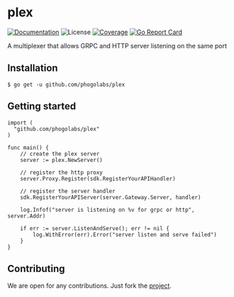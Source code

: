 # plex

[![Documentation][godoc-img]][godoc-url]
![License][license-img]
[![Coverage][codecov-img]][codecov-url]
[![Go Report Card][report-img]][report-url]

A multiplexer that allows GRPC and HTTP server listening on the same port

## Installation

```console
$ go get -u github.com/phogolabs/plex
```
## Getting started

```golang
import (
  "github.com/phogolabs/plex"
)

func main() {
	// create the plex server
	server := plex.NewServer()

	// register the http proxy
	server.Proxy.Register(sdk.RegisterYourAPIHandler)

	// register the server handler
	sdk.RegisterYourAPIServer(server.Gateway.Server, handler)

	log.Infof("server is listening on %v for grpc or http", server.Addr)

	if err := server.ListenAndServe(); err != nil {
		log.WithError(err).Error("server listen and serve failed")
	}
}
```

## Contributing

We are open for any contributions. Just fork the
[project](https://github.com/phogolabs/log).

[report-img]: https://goreportcard.com/badge/github.com/phogolabs/plex
[report-url]: https://goreportcard.com/report/github.com/phogolabs/plex
[codecov-url]: https://codecov.io/gh/phogolabs/plex
[codecov-img]: https://codecov.io/gh/phogolabs/plex/branch/master/graph/badge.svg
[action-img]: https://github.com/phogolabs/plex/workflows/main/badge.svg
[action-url]: https://github.com/phogolabs/plex/actions
[log-url]: https://github.com/phogolabs/plex
[godoc-url]: https://godoc.org/github.com/phogolabs/plex
[godoc-img]: https://godoc.org/github.com/phogolabs/plex?status.svg
[license-img]: https://img.shields.io/badge/license-MIT-blue.svg
[software-license-url]: LICENSE
